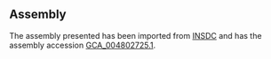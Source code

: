 
Assembly
--------

The assembly presented has been imported from 
[INSDC](http://www.insdc.org) and has the assembly accession
[GCA\_004802725.1](http://www.ebi.ac.uk/ena/data/view/GCA_004802725.1).

